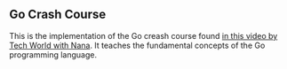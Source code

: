 ## Go Crash Course
This is the implementation of the Go creash course found [in this video by Tech World with Nana](https://www.youtube.com/watch?v=yyUHQIec83I). It teaches the fundamental concepts of the Go programming language.